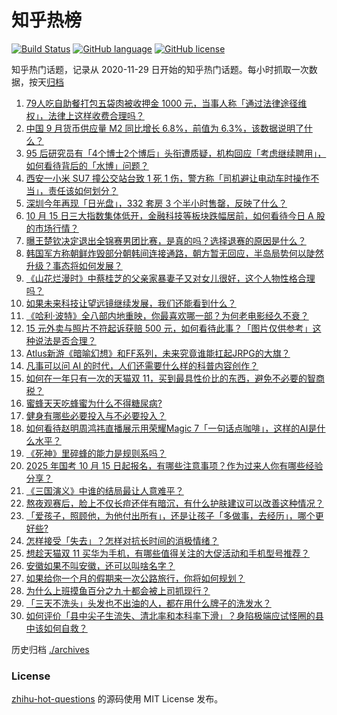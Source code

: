 # 知乎热榜
[![Build Status](https://github.com/ToWeLong/zhihu-hot-questions/workflows/CI/badge.svg)](https://github.com/ToWeLong/zhihu-hot-questions/actions)
[![GitHub language](https://img.shields.io/badge/language-golang-orange.svg)](https://golang.org/)
[![GitHub license](https://img.shields.io/github/license/ToWeLong/zhihu-hot-questions)](https://github.com/ToWeLong/zhihu-hot-questions/blob/main/LICENSE)

知乎热门话题，记录从 2020-11-29 日开始的知乎热门话题。每小时抓取一次数据，按天[归档](./archives)

<!-- BEGIN -->

1. [79人吃自助餐打包五袋肉被收押金 1000 元，当事人称「通过法律途径维权」，法律上这样收费合理吗？](https://www.zhihu.com/question/856946034)
1. [中国 9 月货币供应量 M2 同比增长 6.8%，前值为 6.3%，该数据说明了什么？](https://www.zhihu.com/question/887731804)
1. [95 后研究员有「4个博士2个博后」头衔遭质疑，机构回应「考虑继续聘用」，如何看待背后的「水博」问题？](https://www.zhihu.com/question/848585936)
1. [西安一小米 SU7 撞公交站台致 1 死 1 伤，警方称「司机避让电动车时操作不当」，责任该如何划分？](https://www.zhihu.com/question/893955351)
1. [深圳今年再现「日光盘」，332 套房 3 个半小时售罄，反映了什么？](https://www.zhihu.com/question/885015298)
1. [10 月 15 日三大指数集体低开，金融科技等板块跌幅居前，如何看待今日 A 股的市场行情？](https://www.zhihu.com/question/924272109)
1. [曝王楚钦决定退出全锦赛男团比赛，是真的吗？选择退赛的原因是什么？](https://www.zhihu.com/question/895463309)
1. [韩国军方称朝鲜炸毁部分朝韩间连接通路，朝方暂无回应，半岛局势何以陡然升级？事态将如何发展？](https://www.zhihu.com/question/931048689)
1. [《山花烂漫时》中蔡桂芝的父亲家暴妻子又对女儿很好，这个人物性格合理吗？](https://www.zhihu.com/question/816333598)
1. [如果未来科技让望远镜继续发展，我们还能看到什么？](https://www.zhihu.com/question/826792556)
1. [《哈利·波特》全八部内地重映，你最喜欢哪一部？为何老电影经久不衰？](https://www.zhihu.com/question/814083470)
1. [15 元外卖与照片不符起诉获赔 500 元，如何看待此事？「图片仅供参考」这种说法是否合理？](https://www.zhihu.com/question/803474401)
1. [Atlus新游《暗喻幻想》和FF系列，未来究竟谁能扛起JRPG的大旗？](https://www.zhihu.com/question/803716408)
1. [凡事可以问 AI 的时代，人们还需要什么样的科普内容创作？](https://www.zhihu.com/question/870573756)
1. [如何在一年只有一次的天猫双 11，买到最具性价比的东西，避免不必要的智商税？](https://www.zhihu.com/question/826724035)
1. [蜜蜂天天吃蜂蜜为什么不得糖尿病?](https://www.zhihu.com/question/668289755)
1. [健身有哪些必要投入与不必要投入？](https://www.zhihu.com/question/896425063)
1. [如何看待赵明周鸿祎直播展示用荣耀Magic 7「一句话点咖啡」，这样的AI是什么水平？](https://www.zhihu.com/question/903044997)
1. [《死神》里碎蜂的能力是规则系吗？](https://www.zhihu.com/question/666717688)
1. [2025 年国考 10 月 15 日起报名，有哪些注意事项？作为过来人你有哪些经验分享？](https://www.zhihu.com/question/869791412)
1. [《三国演义》中谁的结局最让人意难平？](https://www.zhihu.com/question/647588893)
1. [熬夜观赛后，脸上不仅长痘还伴有暗沉，有什么护肤建议可以改善这种情况？](https://www.zhihu.com/question/870853988)
1. [「爱孩子，照顾他，为他付出所有」，还是让孩子「多做事，去经历」，哪个更好些?](https://www.zhihu.com/question/738788774)
1. [怎样接受「失去」？怎样对抗长时间的消极情绪？](https://www.zhihu.com/question/773677329)
1. [想趁天猫双 11 买华为手机，有哪些值得关注的大促活动和手机型号推荐？](https://www.zhihu.com/question/827051698)
1. [安徽如果不叫安徽，还可以叫啥名字？](https://www.zhihu.com/question/637614175)
1. [如果给你一个月的假期来一次公路旅行，你将如何规划？](https://www.zhihu.com/question/806829057)
1. [为什么上班摸鱼百分之九十都会被上司抓现行？](https://www.zhihu.com/question/667427658)
1. [「三天不洗头」头发也不出油的人，都在用什么牌子的洗发水？](https://www.zhihu.com/question/665435670)
1. [如何评价「县中尖子生流失、清北率和本科率下滑」？身陷极端应试怪圈的县中该如何自救？](https://www.zhihu.com/question/871865470)

<!-- END -->

历史归档 [./archives](./archives)


### License
[zhihu-hot-questions](https://github.com/towelong/zhihu-hot-questions) 的源码使用 MIT License 发布。